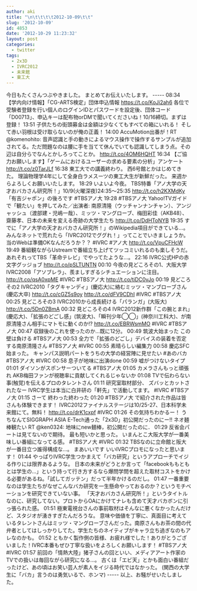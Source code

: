 ```yaml
---
author: aki
title: "\n\t\t\t\t2012-10-09\t\t"
slug: '2012-10-09'
id: 4853
date: '2012-10-29 11:23:32'
layout: post
categories:
  - twitter
tags:
  - 2x3D
  - IVRC2012
  - 未来館
  - 東工大
---
```


今日もたくさんつぶやきました。 まとめてお伝えいたします。 ----- 08:34 【学内向け情報】「CG-ARTS検定」団体申込情報 https://t.co/KoJi2ah6 各位で受験者登録を行い個人のログインIDとパスワードを設定後、団体コード「D00713」、申込キーは配布物orDMで聞いてくださいね！10/16締切。まずは登録！ 13:51 子供たちの街頭募金は金額は少なくてもすべての箱にいれる！ そして赤い羽根は受け取らないのが俺の正義！ 14:00 AccuMotion出番が！RT @komenohito: 音声認識と手の動きによるマウス操作で操作するサンプルが追加されてる。ただ問題なのは腰に手を当てて休んでいても認識してしまう点。その辺は自分らでなんとかしろってことか。 http://t.co/4OM6HQHT 16:34 【ご協力お願いします】「ゲームにおけるユーザーの求める要素の分析」アンケート http://t.co/z0TarJLf 16:38 東工大での講義終わり。 西6号館とかはじめてきた。 理論物理学4年にして全身白ラメスーツの東工大生が新鮮だった。 来週からよろしくお願いいたします。 18:29 いよいよ今夜。 TBS特番「アノ大学の天才おバカさん研究所！」10/9(火曜深夜)24:35～25:35 http://t.co/h2KXMdKy 「有吉ジャポン」の後ろです #TBSアノ大 19:28 #TBSアノ大 Yahoo!TVガイドで「観たい」を押してみた／出演者: 南原清隆（ウッチャンナンチャン）、アンジャッシュ（渡部建・児嶋一哉）、ミッツ・マングローブ、梅田彩佳（AKB48）、齋藤孝、日本の未来を変える奇跡の大学生たち http://t.co/DdHToNYB 19:35 すでに「アノ大学の天才おバカさん研究所！」のWikipedia項目ができている…。 みんなネットで荒れたら「IVRC2012でググれ！」ってことでいきましょうか。 当のWebは準備OKなんだろうか？？ #IVRC #アノ大 http://t.co/VpuCFHcW 19:49 番組観ながらUstreamで番組立ち上げてツッコミいれるのも楽しそうだ。 あれそれってTBS「革命テレビ」でやってたような...。 22:16 IVRC公式HPの赤文字グッジョブ http://t.co/pSLTUNTN 00:10 今夜の見どころその1、大阪大学 IVRC2008「アソブレラ」、羨ましすぎるシチュエーションに注目。 http://t.co/qsA0xpME #IVRC #TBSアノ大 http://t.co/tiDC0vJo 00:19 見どころその2 IVRC2010「タグキャンディ」(慶応大)に絡むミッツ・マンブローブさん(慶応大卒) http://t.co/cGZ5s9oy http://t.co/dFV9CDhI #IVRC #TBSアノ大 00:25 見どころその3 IVRC2010から成長続ける「パランガ」(大阪大) http://t.co/5Dn0ZBmA 00:32 見どころその4 IVRC2012新作群「この腕とまれ」(慶応大)、「拡張のどごし感」(筑波大)、「瞬刊少年◯◯」(神奈川工科大)、が南原清隆さん相手にマトモに動くのか!? http://t.co/EBRWsmMO #IVRC #TBSアノ大 00:47 収録後のこれを使ったのか...既に12分。 00:49 筑波大始まった この壁は負ける #TBSアノ大 00:53 全力で「拡張のどごし」デバイスの装着を否定する南原清隆さん #TBSアノ大 #IVRC 00:55 素晴らしい編集力 00:58 慶応SFC始まった。 キャンパス説明パートをうちの大学の経営陣に見せたい #あのバカ #TBSアノ大 #IVRC 00:58 息子が地味に出演done 00:59 嘘がつけないタイプ 01:01 ダイソンがスポンサーついてる #TBSアノ大 01:05 カメラさんもっと頑張れ AKB梅田ファンが視聴率に貢献してくれるじゃないか 01:08 TVで伝わらない事(触覚)を伝えるプロのタレントさん 01:11 研究室取材部分、 ズバッとカットされたなー IVRC学生は本当に白井研の「軒先」で活動してます。 #IVRC #TBSアノ大 01:15 さーて 終わった終わった 01:20 #TBSアノ大 で紹介された作品は皆さんも体験できます！ IVRC2012ファイナルステージは10/25-27、日本科学未来館にて。無料！ http://t.co/drK1cxpf #IVRC 01:26 その気持ちわかるー！ うちなんてSIGGRAPH ASIA E-Tech通った「2x3D」初公開だったのにー!! ネオ麺棒観たい RT @ken0324: 地味にnew麺棒，初公開だったのに． 01:29 反省会パートは見てないので期待。 最も短いかと思った。 いまんとこ大阪大学が一番美味しい番組になってる感。 #TBSアノ大 #IVRC 01:32 TBSなのに立命館と阪大が一番目立つ誰得構成な...。 まあいいです いいIVRCプロモになったと思います！ 01:44 やっぱりIVRC学生つかまえて「バカ研究」というアプローチでイジる作りには限界あるような。 日本の未来がどうとか言って「facebookももともとは学生の...」という持って行き方するなら爆問学問を超えた取材コストをかける必要があるね。「試してガッテン」だって半年かけるのだし。 01:47 一番重要なのは学生たちがなぜこんなバカ研究を一生懸命やっておるのか？というモチベーションを研究できていない事。 「天才おバカさん研究所！」というタイトルなのに、研究してない。プロトからOAにかけてナレも含めて天才バカボンに引っ張られた感。 01:51 極東電視台さんの事前取材はそんなに悪くなかったんだけど、スタジオが湧きすぎたんだろうな。 意味や価値を丁寧に、真面目に考えているタレントさんはミッツ・マングローブさんだった。南原さんもお茶の間の代弁者としてはしっかりしてた。学生たちのネイティブがキャラ立ち過ぎなのもアレなのかも。 01:52 ともかく製作側の皆様、お疲れ様でした！ありがとうございました！IVRC本番もぜひ丁寧な扱いをよろしくお願いします！ #TBSアノ大 #IVRC 01:57 前回の「情熱大陸」猪子さんの回といい、メディアアート作家のTVでの扱いは毎回ながら研究になる...。 古くは「エビ天」とかも面白い番組だったけど、あの頃はお笑い芸人が素人をイジる時代ではなかった。 (関西の大学生に「バカ」言うのは勇気いるで、ホンマ) ----- 以上、お騒がせいたしました。